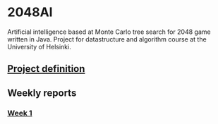 # 2048AI
Artificial intelligence based at Monte Carlo tree search for 2048 game written in Java. Project for datastructure and algorithm course at the University of Helsinki.
## [Project definition](/documents/project_definition.md)
## Weekly reports
### [Week 1](/documents/week1.md)
